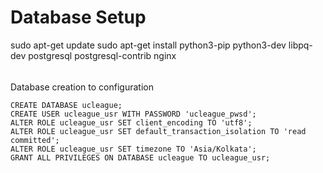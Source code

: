 # Database Setup



sudo apt-get update
sudo apt-get install python3-pip python3-dev libpq-dev postgresql postgresql-contrib nginx


###### 
Database creation to configuration

```
CREATE DATABASE ucleague;
CREATE USER ucleague_usr WITH PASSWORD 'ucleague_pwsd';
ALTER ROLE ucleague_usr SET client_encoding TO 'utf8';
ALTER ROLE ucleague_usr SET default_transaction_isolation TO 'read committed';
ALTER ROLE ucleague_usr SET timezone TO 'Asia/Kolkata';
GRANT ALL PRIVILEGES ON DATABASE ucleague TO ucleague_usr;
```